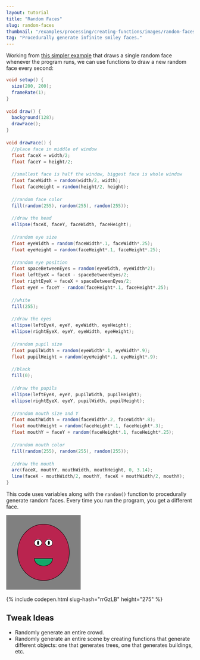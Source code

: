 ```yaml
---
layout: tutorial
title: "Random Faces"
slug: random-faces
thumbnail: "/examples/processing/creating-functions/images/random-faces-1.gif"
tag: "Procedurally generate infinite smiley faces."
---
```


Working from [this simpler example](/examples/processing/creating-variables/random-face) that draws a single random face whenever the program runs, we can use functions to draw a new random face every second:

```java
void setup() {
  size(200, 200);
  frameRate(1);
}

void draw() {
  background(128);
  drawFace();
}

void drawFace() {
  //place face in middle of window
  float faceX = width/2;
  float faceY = height/2;

  //smallest face is half the window, biggest face is whole window
  float faceWidth = random(width/2, width);
  float faceHeight = random(height/2, height);

  //random face color
  fill(random(255), random(255), random(255));

  //draw the head
  ellipse(faceX, faceY, faceWidth, faceHeight);

  //random eye size
  float eyeWidth = random(faceWidth*.1, faceWidth*.25);
  float eyeHeight = random(faceHeight*.1, faceHeight*.25);

  //random eye position
  float spaceBetweenEyes = random(eyeWidth, eyeWidth*2);
  float leftEyeX = faceX - spaceBetweenEyes/2;
  float rightEyeX = faceX + spaceBetweenEyes/2;
  float eyeY = faceY - random(faceHeight*.1, faceHeight*.25);

  //white
  fill(255);

  //draw the eyes
  ellipse(leftEyeX, eyeY, eyeWidth, eyeHeight);
  ellipse(rightEyeX, eyeY, eyeWidth, eyeHeight);

  //random pupil size
  float pupilWidth = random(eyeWidth*.1, eyeWidth*.9);
  float pupilHeight = random(eyeHeight*.1, eyeHeight*.9);

  //black
  fill(0);

  //draw the pupils
  ellipse(leftEyeX, eyeY, pupilWidth, pupilHeight);
  ellipse(rightEyeX, eyeY, pupilWidth, pupilHeight);

  //random mouth size and Y
  float mouthWidth = random(faceWidth*.2, faceWidth*.8);
  float mouthHeight = random(faceHeight*.1, faceHeight*.3);
  float mouthY = faceY + random(faceHeight*.1, faceHeight*.25);

  //random mouth color
  fill(random(255), random(255), random(255));

  //draw the mouth
  arc(faceX, mouthY, mouthWidth, mouthHeight, 0, 3.14);
  line(faceX - mouthWidth/2, mouthY, faceX + mouthWidth/2, mouthY);
}

```

This code uses variables along with the `random()` function to procedurally generate random faces. Every time you run the program, you get a different face.

![random faces](/examples/processing/creating-functions/images/random-faces-1.gif)

{% include codepen.html slug-hash="rrGzLB" height="275" %}

## Tweak Ideas

- Randomly generate an entire crowd.
- Randomly generate an entire scene by creating functions that generate different objects: one that generates trees, one that generates buildings, etc.
